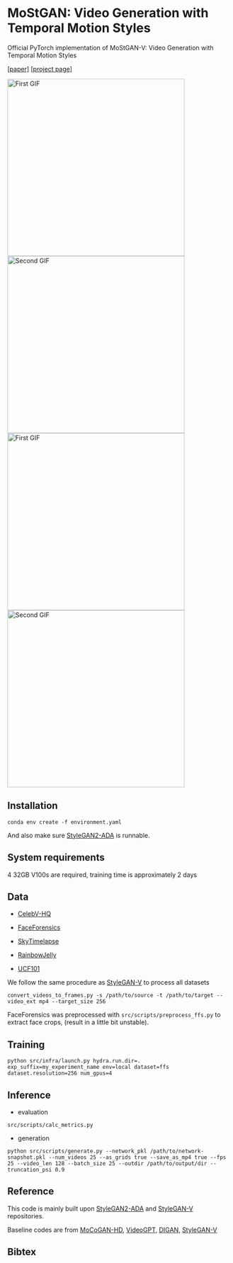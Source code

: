 # MoStGAN: Video Generation with Temporal Motion Styles

Official PyTorch implementation of MoStGAN-V: Video Generation with Temporal Motion Styles

[[paper]]() [[project page]](https://xiaoqian-shen-projects.on.drv.tw/webpage/mostgan/)

<div style="display: flex; flex-direction: row;">
  <div style="flex: 1;">
    <img src="assets/ffs.gif" alt="First GIF" style="width: 300pt;">
    <img src="assets/celebv.gif" alt="Second GIF" style="width: 300pt;">
  </div>
</div>
<div style="display: flex; flex-direction: row;">
  <div style="flex: 1;">
    <img src="assets/jelly.gif" alt="First GIF" style="width: 300pt;">
    <img src="assets/sky.gif" alt="Second GIF" style="width: 300pt;">
  </div>
</div>



## Installation

```
conda env create -f environment.yaml
```

And also make sure [StyleGAN2-ADA](https://github.com/NVlabs/stylegan2-ada-pytorch#requirements) is runnable. 

## System requirements

4 32GB V100s are required, training time is approximately 2 days

## Data

+ [CelebV-HQ](https://celebv-hq.github.io)
+ [FaceForensics](https://github.com/ondyari/FaceForensics)

+ [SkyTimelapse](https://github.com/weixiong-ur/mdgan)
+ [RainbowJelly](https://www.youtube.com/watch?v=P8Bit37hlsQ)
+ [UCF101](https://www.crcv.ucf.edu/data/UCF101.php)

We follow the same procedure as [StyleGAN-V](https://github.com/universome/stylegan-v) to process all datasets

```
convert_videos_to_frames.py -s /path/to/source -t /path/to/target --video_ext mp4 --target_size 256
```

FaceForensics was preprocessed with `src/scripts/preprocess_ffs.py` to extract face crops, (result in a little bit unstable).

## Training

```
python src/infra/launch.py hydra.run.dir=. exp_suffix=my_experiment_name env=local dataset=ffs dataset.resolution=256 num_gpus=4
```

## Inference

+ evaluation

```
src/scripts/calc_metrics.py
```

+ generation

```
python src/scripts/generate.py --network_pkl /path/to/network-snapshot.pkl --num_videos 25 --as_grids true --save_as_mp4 true --fps 25 --video_len 128 --batch_size 25 --outdir /path/to/output/dir --truncation_psi 0.9
```

## Reference

This code is mainly built upon [StyleGAN2-ADA](https://github.com/NVlabs/stylegan2-ada-pytorch) and [StyleGAN-V](https://github.com/universome/stylegan-v) repositories.

Baseline codes are from [MoCoGAN-HD](https://github.com/snap-research/MoCoGAN-HD), [VideoGPT](https://github.com/wilson1yan/VideoGPT), [DIGAN](https://github.com/sihyun-yu/digan), [StyleGAN-V](https://github.com/universome/stylegan-v)

## Bibtex

